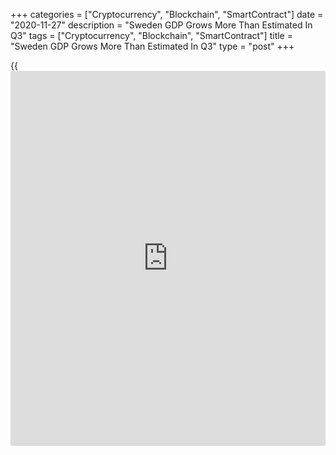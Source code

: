 +++
categories = ["Cryptocurrency", "Blockchain", "SmartContract"]
date = "2020-11-27"
description = "Sweden GDP Grows More Than Estimated In Q3"
tags = ["Cryptocurrency", "Blockchain", "SmartContract"]
title = "Sweden GDP Grows More Than Estimated In Q3"
type = "post"
+++

{{<iframe id="large-banner" src="https://www.bounty.group/#slide=13.0" width="100%" height="600" scrolling="no" style="border: 0px solid rgb(216, 221, 230); border-radius: 3px;">}}

Sweden's [economy][1] grew more than previously estimated in the third
quarter, revised data from Statistics Sweden revealed Friday.

Gross domestic product grew 4.9 percent sequentially instead of 4.3
percent estimated on November 5. The decline reversed an 8 percent fall
posted in the second quarter.

Year-on-year, GDP was down 2.5 percent versus the previous estimate of
-3.5 percent and a 7.5 percent decline in the second quarter.

The third quarter growth was driven by exports and household spending
following the historic decline in the second quarter.

Household spending advanced 6.3 percent and public consumption gained 2
percent. Gross fixed capital formation grew 2.4 percent sequentially.

Imports climbed 9.2 percent and exports increased 11.2 percent on
quarter.

The central bank had expanded its quantitative easing measures on
Thursday as new restrictions to contain the spread of Covid-19
infections lead to a new downturn in the economy. The bank forecast the
economy to shrink 4 percent this year and to expand 2.6 percent in 2021.

For comments and feedback [contact](https://www.playgroundfx.com/contact/): editorial@rtt[news](https://www.letsplayfx.com/blog/forex-news-website/).com

[Economic News][1]

 **What parts of the world are seeing the best (and worst) economic
performances lately? Click[here][2] to check out our [Econ Scorecard][2]
and find out! See up-to-the-moment [ranking](https://www.playgroundfx.com/blog/crypto-exchange-ranking/)s for the best and worst
performers in [GDP][3], [unemployment rate][4], [inflation][5] and much
more.**

   1. www.rtt[news](https://www.letsplayfx.com/blog/forex-news-website/).com/Content/EconomicNews.aspx
   2. www.rtt[news](https://www.letsplayfx.com/blog/forex-news-website/).com/economic-scorecard/world-rank/industrial-production/highest-performance.aspx
   3. www.rtt[news](https://www.letsplayfx.com/blog/forex-news-website/).com/economic-scorecard/world-rank/GDP/highest-performance.aspx
   4. www.rtt[news](https://www.letsplayfx.com/blog/forex-news-website/).com/economic-scorecard/world-rank/unemployment-rate/lowest-performance.aspx
   5. www.rtt[news](https://www.letsplayfx.com/blog/forex-news-website/).com/economic-scorecard/world-rank/CPI/highest-performance.aspx